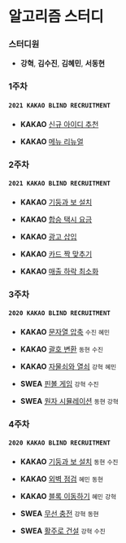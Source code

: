 # 알고리즘 스터디

### 스터디원
* **강혁**, **김수진**, **김혜민**, **서동현**

### 1주차
#### **`2021 KAKAO BLIND RECRUITMENT`**
* **KAKAO** [신규 아이디 추천](https://programmers.co.kr/learn/courses/30/lessons/72410)

* **KAKAO** [메뉴 리뉴얼](https://programmers.co.kr/learn/courses/30/lessons/72411)


### 2주차 
#### `2021 KAKAO BLIND RECRUITMENT`  
* **KAKAO** [기둥과 보 설치](https://programmers.co.kr/learn/courses/30/lessons/72412)

* **KAKAO** [합승 택시 요금](https://programmers.co.kr/learn/courses/30/lessons/72413)

* **KAKAO** [광고 삽입](https://programmers.co.kr/learn/courses/30/lessons/72414)

* **KAKAO** [카드 짝 맞추기](https://programmers.co.kr/learn/courses/30/lessons/72415)

* **KAKAO** [매출 하락 최소화](https://programmers.co.kr/learn/courses/30/lessons/72416)



### 3주차 
#### `2020 KAKAO BLIND RECRUITMENT`
* **KAKAO** [문자열 압축](https://programmers.co.kr/learn/courses/30/lessons/60057) `수진` `혜민`

* **KAKAO** [괄호 변환](https://programmers.co.kr/learn/courses/30/lessons/60058) `동현` `수진`

* **KAKAO** [자물쇠와 열쇠](https://programmers.co.kr/learn/courses/30/lessons/60059) `강혁` `혜민`

* **SWEA** [핀볼 게임](https://swexpertacademy.com/main/code/problem/problemDetail.do?contestProbId=AWXRF8s6ezEDFAUo) `강혁` `수진`

* **SWEA** [원자 시뮬레이션](https://swexpertacademy.com/main/code/problem/problemDetail.do?contestProbId=AWXRFInKex8DFAUo) `동현` `강혁`


### 4주차
#### `2020 KAKAO BLIND RECRUITMENT`  

* **KAKAO** [기둥과 보 설치](https://programmers.co.kr/learn/courses/30/lessons/60061) `동현` `수진`

* **KAKAO** [외벽 점검](https://programmers.co.kr/learn/courses/30/lessons/60062) `혜민` `동현`

* **KAKAO** [블록 이동하기](https://programmers.co.kr/learn/courses/30/lessons/60063) `혜민` `강혁`

* **SWEA** [무선 충전](https://swexpertacademy.com/main/code/problem/problemDetail.do?contestProbId=AWXRDL1aeugDFAUo) `강혁` `동현`

* **SWEA** [활주로 건설](https://swexpertacademy.com/main/code/problem/problemDetail.do?contestProbId=AWIeW7FakkUDFAVH) `강혁` `수진`



